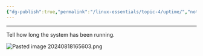 ```yaml
---
{"dg-publish":true,"permalink":"/linux-essentials/topic-4/uptime/","noteIcon":""}
---
```


---
Tell how long the system has been running.

![Pasted image 20240818165603.png](/img/user/Linux%20Essentials/Topic%204/Topic4%20reference%20images/Pasted%20image%2020240818165603.png)
